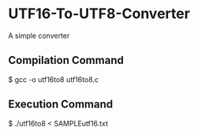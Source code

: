 # UTF16-To-UTF8-Converter
A simple converter

## Compilation Command
$ gcc -o utf16to8 utf16to8.c

## Execution Command
$ ./utf16to8 < SAMPLEutf16.txt

